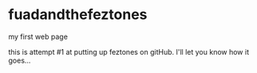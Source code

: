 # fuadandthefeztones
my first web page

this is attempt #1 at putting up feztones on gitHub.
I'll let you know how it goes...
